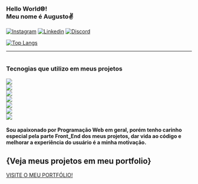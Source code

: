 <h3>Hello World🌐! <br>Meu nome é Augusto✌️</h3>

[![Instagram](https://img.shields.io/badge/Instagram-E4405F?style=for-the-badge&logo=instagram&logoColor=white)](https://www.instagram.com/augusto_westphall/)
[![Linkedin](https://img.shields.io/badge/LinkedIn-0077B5?style=for-the-badge&logo=linkedin&logoColor=white)](https://www.linkedin.com/in/augusto-westphal-67b7b3230/)
[![Discord](https://img.shields.io/badge/Discord-7289DA?style=for-the-badge&logo=discord&logoColor=white)](https://discord.gg/DX8tAjUTRy)

[![Top Langs](https://github-readme-stats.vercel.app/api/top-langs/?username=AugustoGitH&layout=compact)](https://github.com/AugustoGitH/github-readme-stats)

<hr>
<div class="display" style="display: grid;">
  <h3>Tecnogias que utilizo em meus projetos</h3>
  <img src="https://img.shields.io/badge/HTML-239120?style=for-the-badge&logo=html5&logoColor=white">
  <img src="https://img.shields.io/badge/CSS3-1572B6?style=for-the-badge&logo=css3&logoColor=white">
  <img src="https://img.shields.io/badge/JavaScript-323330?style=for-the-badge&logo=javascript&logoColor=F7DF1E">
  <img src="https://img.shields.io/badge/Node.js-43853D?style=for-the-badge&logo=node.js&logoColor=white">
  <img src="https://img.shields.io/badge/Bootstrap-563D7C?style=for-the-badge&logo=bootstrap&logoColor=white">
  <img src="https://img.shields.io/badge/jQuery-0769AD?style=for-the-badge&logo=jquery&logoColor=white">
  <img src="https://img.shields.io/badge/Netlify-00C7B7?style=for-the-badge&logo=netlify&logoColor=white">
</div>

<h4>Sou apaixonado por Programação Web em geral, porém tenho carinho especial pela parte Front_End dos meus projetos, dar vida ao código e melhorar a experiência 
  do usuário é a minha motivação.</h4>
  
 <h2>{Veja meus projetos em meu portfolio}</h2>  
<a href="https://meu-portfolio-augusto.netlify.app">VISITE O MEU PORTFÓLIO!</a>
 



